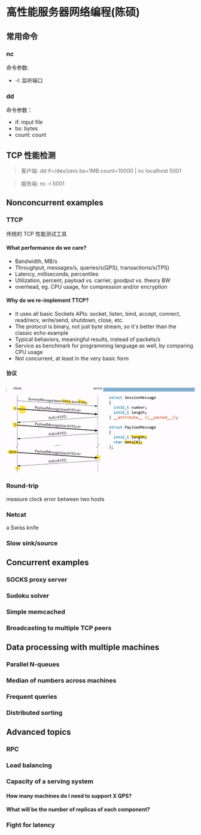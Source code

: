 # 高性能服务器网络编程(陈硕)

## 常用命令
### nc
命令参数:
- -l: 监听端口

### dd
命令参数：
- if: input file
- bs: bytes
- count: count
## TCP 性能检测
> 客户端: dd if=/dev/zero bs=1MB count=10000 | nc localhost 5001

> 服务端: nc -l 5001

## Nonconcurrent examples
### TTCP
传统的 TCP 性能测试工具

#### What performance do we care?
- Bandwidth, MB/s
- Throughput, messages/s, queries/s(QPS), transactions/s(TPS)
- Latency, milliseconds, percentiles
- Utilization, percent, payload vs. carrier, goodput vs. theory BW
- overhead, eg. CPU usage, for compression and/or encryption

#### Why do we re-implement TTCP?
- It uses all basic Sockets APIs: socket, listen, bind, accept, connect,
read/recv, write/send, shutdown, close, etc.
- The protocol is binary, not just byte stream, so it's better than the classic
echo example
- Typical behaviors, meaningful results, instead of packets/s
- Service as benchmark for programming language as well, by comparing CPU usage
- Not concurrent, at least in the very basic form

#### 协议
![](./photo/ttcp1.png)

### Round-trip
measure clock error between two hosts

### Netcat
a Swiss knife

### Slow sink/source

## Concurrent examples
### SOCKS proxy server
### Sudoku solver
### Simple memcached
### Broadcasting to multiple TCP peers

## Data processing with multiple machines
### Parallel N-queues
### Median of numbers across machines
### Frequent queries
### Distributed sorting

## Advanced topics
### RPC
### Load balancing
### Capacity of a serving system
#### How many machines do I need to support X QPS?
#### What will be the number of replicas of each component?
### Fight for latency

